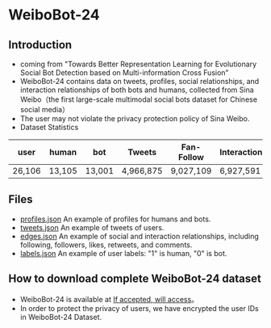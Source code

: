 # WeiboBot-24

## Introduction

- coming from "Towards Better Representation Learning for Evolutionary Social Bot Detection based on Multi-information Cross Fusion"
- WeiboBot-24 contains data on tweets, profiles, social relationships, and interaction relationships of both bots and humans, collected from Sina Weibo（the first large-scale multimodal social bots dataset for Chinese social media）
- The user may not violate the privacy protection policy of Sina Weibo.
- Dataset Statistics

| user | human | bot |  Tweets | Fan-Follow | Interaction | 
| ----------- | ----------- |----------- |----------- |----------- |----------- |
| 26,106 | 13,105 |13,001 |4,966,875 |9,027,109 |6,927,591 |

## Files
- [profiles.json](profiles.json) An example of profiles for humans and bots.
- [tweets.json](tweets.json) An example of tweets of users.
- [edges.json](edges.json) An example of social and interaction relationships, including following, followers, likes, retweets, and comments.
- [labels.json](labels.json) An example of user labels: "1" is human, "0" is bot.

## How to download complete WeiboBot-24 dataset
- WeiboBot-24 is available at [If accepted, will access]()。
- In order to protect the privacy of users, we have encrypted the user IDs in WeiboBot-24 Dataset.
